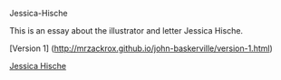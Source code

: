 
Jessica-Hische

This is an essay about the illustrator and letter Jessica Hische.

[Version 1] (http://mrzackrox.github.io/john-baskerville/version-1.html)

[Jessica Hische](http://mrzackrox.github.io/Jessica-Hische/jessica-hische-essay.html)
